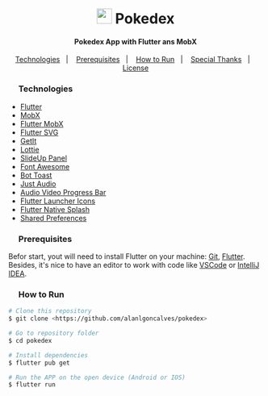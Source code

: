 <h1 align="center"><img src="https://github.com/alanlgoncalves/pokedex/blob/master/web/icons/Icon-192.png?raw=true" width="30" height="30"/> Pokedex</h1>

<h4 align="center">
  Pokedex App with Flutter ans MobX
</h4>

<p align="center">
  <a href="#rocket-technologies">Technologies</a>&nbsp;&nbsp;&nbsp;|&nbsp;&nbsp;&nbsp;
  <a href="#information_source-how-to-use">Prerequisites</a>&nbsp;&nbsp;&nbsp;|&nbsp;&nbsp;&nbsp;
  <a href="#information_source-how-to-use">How to Run</a>&nbsp;&nbsp;&nbsp;|&nbsp;&nbsp;&nbsp;
  <a href="#information_source-how-to-use">Special Thanks</a>&nbsp;&nbsp;&nbsp;|&nbsp;&nbsp;&nbsp;
  <a href="#memo-license">License</a>
</p>



<h3><img src="https://github.com/alanlgoncalves/pokedex/blob/master/assets/images/pokemons_generations/generation_1/1.png?raw=true" width="16" height="16"/> Technologies</h3>

- [Flutter](https://flutter.dev/)
- [MobX](https://pub.dev/packages/mobx)
- [Flutter MobX](https://pub.dev/packages/flutter_mobx)
- [Flutter SVG](https://pub.dev/packages/flutter_svg)
- [GetIt](https://pub.dev/packages/get_it)
- [Lottie](https://pub.dev/packages/lottie)
- [SlideUp Panel](https://pub.dev/packages/sliding_up_panel)
- [Font Awesome](https://pub.dev/packages/font_awesome_flutter)
- [Bot Toast](https://pub.dev/packages/bot_toast)
- [Just Audio](https://pub.dev/packages/just_audio)
- [Audio Video Progress Bar](https://pub.dev/packages/audio_video_progress_bar)
- [Flutter Launcher Icons](https://pub.dev/packages/flutter_launcher_icons)
- [Flutter Native Splash](https://pub.dev/packages/flutter_native_splash)
- [Shared Preferences](https://pub.dev/packages/shared_preferences)

<h3><img src="https://github.com/alanlgoncalves/pokedex/blob/master/assets/images/pokemons_generations/generation_1/2.png?raw=true" width="16" height="16"/> Prerequisites</h3>

Befor start, yout will need to install Flutter on your machine:
[Git](https://git-scm.com), [Flutter](https://flutter.dev/docs/get-started/install). Besides, it's nice to have an
editor to work with code like [VSCode](https://code.visualstudio.com/)
or [IntelliJ IDEA](https://www.jetbrains.com/pt-br/idea/).

<h3><img src="https://github.com/alanlgoncalves/pokedex/blob/master/assets/images/pokemons_generations/generation_1/3.png?raw=true" width="16" height="16"/> How to Run</h3>

```bash
# Clone this repository
$ git clone <https://github.com/alanlgoncalves/pokedex>

# Go to repository folder
$ cd pokedex

# Install dependencies
$ flutter pub get

# Run the APP on the open device (Android or IOS)
$ flutter run
```

